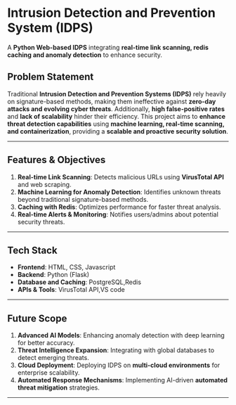 # Intrusion Detection and Prevention System (IDPS)

A **Python Web-based IDPS**  integrating **real-time link scanning, redis caching and anomaly detection** to enhance security.

## Problem Statement
Traditional **Intrusion Detection and Prevention Systems (IDPS)** rely heavily on signature-based methods, making them ineffective against **zero-day attacks and evolving cyber threats**. Additionally, **high false-positive rates** and **lack of scalability** hinder their efficiency. This project aims to **enhance threat detection capabilities** using **machine learning, real-time scanning, and containerization**, providing a **scalable and proactive security solution**.

----

## Features & Objectives
1. **Real-time Link Scanning**: Detects malicious URLs using **VirusTotal API** and web scraping.  
2. **Machine Learning for Anomaly Detection**: Identifies unknown threats beyond traditional signature-based methods.    
3. **Caching with Redis**: Optimizes performance for faster threat analysis.  
5. **Real-time Alerts & Monitoring**: Notifies users/admins about potential security threats.  

----

## Tech Stack
- **Frontend**: HTML, CSS, Javascript
- **Backend**: Python (Flask)
- **Database and Caching**: PostgreSQL,Redis
- **APIs & Tools**: VirusTotal API,VS code

----

## Future Scope
1. **Advanced AI Models**: Enhancing anomaly detection with deep learning for better accuracy.  
2. **Threat Intelligence Expansion**: Integrating with global databases to detect emerging threats.  
3. **Cloud Deployment**: Deploying IDPS on **multi-cloud environments** for enterprise scalability.  
4. **Automated Response Mechanisms**: Implementing AI-driven **automated threat mitigation** strategies.  

----


